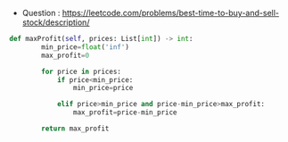 - Question : https://leetcode.com/problems/best-time-to-buy-and-sell-stock/description/

```python
def maxProfit(self, prices: List[int]) -> int:
        min_price=float('inf')
        max_profit=0

        for price in prices:
            if price<min_price:
                min_price=price

            elif price>min_price and price-min_price>max_profit:
                max_profit=price-min_price

        return max_profit
```
